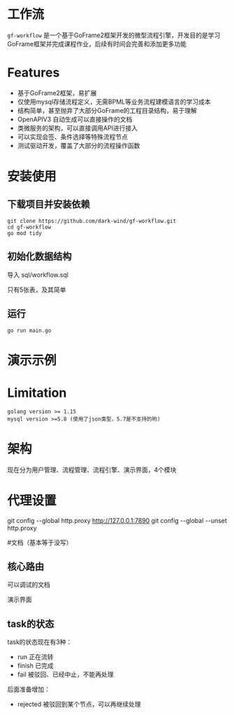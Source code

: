 # 工作流

`gf-workflow` 是一个基于GoFrame2框架开发的微型流程引擎，开发目的是学习GoFrame框架并完成课程作业，后续有时间会完善和添加更多功能

# Features
- 基于GoFrame2框架，易扩展
- 仅使用mysql存储流程定义，无需BPML等业务流程建模语言的学习成本
- 结构简单，甚至抛弃了大部分GoFrame的工程目录结构，易于理解
- OpenAPIV3 自动生成可以直接操作的文档
- 类微服务的架构，可以直接调用API进行接入
- 可以实现会签、条件选择等特殊流程节点
- 测试驱动开发，覆盖了大部分的流程操作函数

# 安装使用

## 下载项目并安装依赖
```
git clone https://github.com/dark-wind/gf-workflow.git
cd gf-workflow
go mod tidy
```

## 初始化数据结构
导入 sql/workflow.sql

只有5张表，及其简单
## 运行
```
go run main.go
```

# 演示示例



# Limitation
```
golang version >= 1.15
mysql version >=5.8 (使用了json类型，5.7是不支持的哟)
```

# 架构
现在分为用户管理、流程管理、流程引擎、演示界面，4个模块

# 代理设置
git config --global http.proxy http://127.0.0.1:7890
git config --global --unset http.proxy

#文档（基本等于没写）
## 核心路由

可以调试的文档

演示界面

## task的状态
task的状态现在有3种：
- run 正在流转
- finish 已完成
- fail 被驳回、已经中止，不能再处理

后面准备增加：
- rejected 被驳回到某个节点，可以再继续处理

